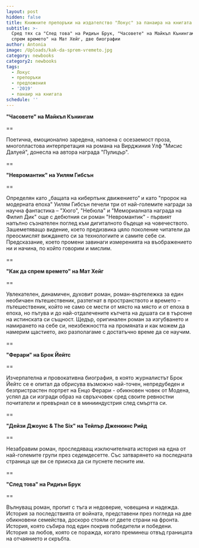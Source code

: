 ```yaml
---
layout: post
hidden: false
title: Книжните препоръки на издателство "Локус" за панаира на книгата 2019
subtitle: >-
  Сред тях са "След това" на Ридиън Брук, "Часовете" на Майкъл Кънингам, "Как да
  спрем времето" на Мат Хейг, две биографии
author: Antonia
image: /Uploads/kak-da-sprem-vremeto.jpg
category: newbooks
category2: newbooks
tags:
  - Локус
  - препоръки
  - предложения
  - '2019'
  - панаир на книгата
schedule: ''
---
```

**"Часовете" на Майкъл Кънингам**

\==

Поетична, емоционално заредена, напоена с осезаемост проза, многопластова интерпретация на романа на Вирджиния Улф "Мисис Далуей", донесла на автора награда "Пулицър".

\==

**"Невромантик" на Уилям Гибсън**

\==

Определян като „бащата на киберпънк движението“ и като "пророк на модерната епоха" Уилям Гибсън печели три от най-големите награди за научна фантастика – "Хюго", "Небюла" и "Мемориалната награда на Филип Дик" още с дебютния си роман "Невромантик" - първият напълно съзнателен поглед към дигиталното бъдеще на човечеството. Зашеметяващо видение, което предизвика цяло поколение читатели да преосмислят виждането си за технологиите и самите себе си. Предсказание, което промени завинаги измеренията на въображението ни и начина, по който говорим и мислим.

\==

**"Как да спрем времето" на Мат Хейг**

\==

Увлекателен, динамичен, духовит роман, роман-въртележка за един необичаен пътешественик, разтегнат в пространството и времето – пътешественик, който не само се мести от място на място и от епоха в епоха, но пътува и до най-отдалечените кътчета на душата си в търсене на истинската си същност. Щедър, оригинален роман за изгубването и намирането на себе си, неизбежността на промяната и как можем да намерим щастието, ако разполагаме с достатъчно време да се научим.

\==

**"Ферари" на Брок Йейтс**

\==

Изчерпателна и провокативна биография, в която журналистът Брок Йейтс се е опитал да обрисува възможно най-точен, непредубеден и безпристрастен портрет на Енцо Ферари - обикновен човек от Модена, успял да си изгради образ на свръхчовек сред своите ревностни почитатели и превърнал се в минииндустрия след смъртта си.

\==

**"Дейзи Джоунс & The Six" на Тейлър Дженкинс Рийд**

\==

Незабравим роман, проследяващ изключителната история на една от най-големите групи през седемдесетте. Със затварянето на последната страница ще ви се прииска да си пуснете песните им.

\==

**"След това" на Ридиън Брук**

\==

Вълнуващ роман, пропит с тъга и недоверие, човещина и надежда. История за последствията от войната, представени през погледа на две обикновени семейства, доскоро стояли от двете страни на фронта. История, която събира под един покрив победители и победени. История за любов, която се поражда, когато преминеш отвъд границата на отчаянието и скръбта.
